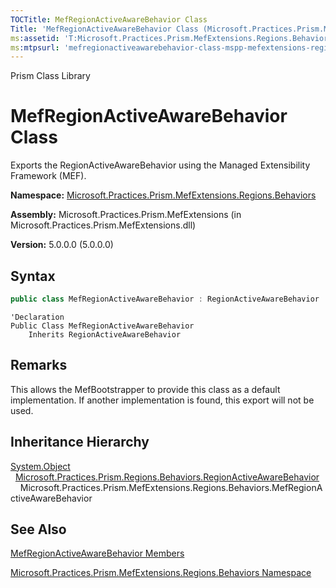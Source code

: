 ```yaml
---
TOCTitle: MefRegionActiveAwareBehavior Class
Title: 'MefRegionActiveAwareBehavior Class (Microsoft.Practices.Prism.MefExtensions.Regions.Behaviors)'
ms:assetid: 'T:Microsoft.Practices.Prism.MefExtensions.Regions.Behaviors.MefRegionActiveAwareBehavior'
ms:mtpsurl: 'mefregionactiveawarebehavior-class-mspp-mefextensions-regions-behaviors.md'
---
```


Prism Class Library

# MefRegionActiveAwareBehavior Class

Exports the RegionActiveAwareBehavior using the Managed Extensibility Framework (MEF).

**Namespace:** [Microsoft.Practices.Prism.MefExtensions.Regions.Behaviors](mspp-mefextensions-regions-behaviors-namespace.md)

**Assembly:** Microsoft.Practices.Prism.MefExtensions (in Microsoft.Practices.Prism.MefExtensions.dll)

**Version:** 5.0.0.0 (5.0.0.0)

## Syntax

```C#
public class MefRegionActiveAwareBehavior : RegionActiveAwareBehavior
```

```VB
'Declaration
Public Class MefRegionActiveAwareBehavior
	Inherits RegionActiveAwareBehavior
```

## Remarks

This allows the MefBootstrapper to provide this class as a default implementation. If another implementation is found, this export will not be used.

## Inheritance Hierarchy

[System.Object](http://msdn.microsoft.com/en-us/library/e5kfa45b)<br/>
  [Microsoft.Practices.Prism.Regions.Behaviors.RegionActiveAwareBehavior](regionactiveawarebehavior-class-mspp-regions-behaviors.md)
    Microsoft.Practices.Prism.MefExtensions.Regions.Behaviors.MefRegionActiveAwareBehavior

## See Also

[MefRegionActiveAwareBehavior Members](mefregionactiveawarebehavior-members-mspp-mefextensions-regions-behaviors.md)

[Microsoft.Practices.Prism.MefExtensions.Regions.Behaviors Namespace](mspp-mefextensions-regions-behaviors-namespace.md)

